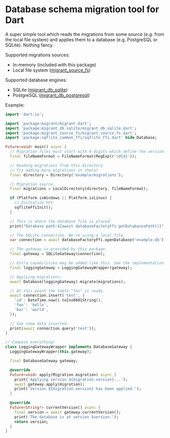 # Database schema migration tool for Dart

A super simple tool which reads the migrations from some source (e.g. from the local file system)
and applies them to a database (e.g. PostgreSQL or SQLite). Nothing fancy.

Supported migrations sources:
- In-memory (included with this package)
- Local file system ([migrant_source_fs](https://pub.dev/packages/migrant_source_fs))

Supported database engines:
- SQLite ([migrant_db_sqlite](https://pub.dev/packages/migrant_db_sqlite))
- PostgreSQL ([migrant_db_postgresql](https://pub.dev/packages/migrant_db_postgresql))

Example:
```dart
import 'dart:io';

import 'package:migrant/migrant.dart';
import 'package:migrant_db_sqlite/migrant_db_sqlite.dart';
import 'package:migrant_source_fs/migrant_source_fs.dart';
import 'package:sqflite_common_ffi/sqflite_ffi.dart' hide Database;

Future<void> main() async {
  // Migration files must start with 4 digits which define the version.
  final fileNameFormat = FileNameFormat(RegExp(r'\d{4}'));

  // Reading migrations from this directory.
  // Try adding more migrations in there!
  final directory = Directory('example/migrations');

  // Migration source.
  final migrations = LocalDirectory(directory, fileNameFormat);

  if (Platform.isWindows || Platform.isLinux) {
    // Initialize FFI
    sqfliteFfiInit();
  }

  // This is where the database file is placed.
  print("Database path:${await databaseFactoryFfi.getDatabasesPath()}");

  // The SQLite connection. We're using a local file.
  var connection = await databaseFactoryFfi.openDatabase('example.db');

  // The gateway is provided by this package.
  final gateway = SQLiteGateway(connection);

  // Extra capabilities may be added like this. See the implementation below.
  final loggingGateway = LoggingGatewayWrapper(gateway);

  // Applying migrations.
  await Database(loggingGateway).migrate(migrations);

  // At this point the table "foo" is ready.
  await connection.insert('test', {
    'id': DateTime.now().toIso8601String(),
    'foo': 'hello',
    'bar': 'world',
  });

  // See some data inserted.
  print(await connection.query('test'));
}

// Compose everything!
class LoggingGatewayWrapper implements DatabaseGateway {
  LoggingGatewayWrapper(this.gateway);

  final DatabaseGateway gateway;

  @override
  Future<void> apply(Migration migration) async {
    print('Applying version ${migration.version}...');
    await gateway.apply(migration);
    print('Version ${migration.version} has been applied.');
  }

  @override
  Future<String?> currentVersion() async {
    final version = await gateway.currentVersion();
    print('The database is at version $version.');
    return version;
  }
}

```